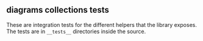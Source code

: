 ## diagrams collections tests

These are integration tests for the different helpers that the library exposes. The tests are in `__tests__` directories inside the source.